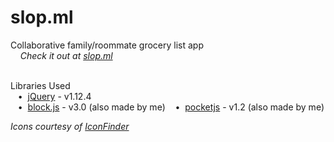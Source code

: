 # slop.ml
Collaborative family/roommate grocery list app  
&nbsp;&nbsp;&nbsp;&nbsp;*Check it out at [slop.ml](http://slop.ml)*  
&nbsp;  

Libraries Used  
&nbsp;&nbsp;&nbsp;•&nbsp;&nbsp;[jQuery](https://jquery.com/) - v1.12.4  
&nbsp;&nbsp;&nbsp;•&nbsp;&nbsp;[block.js](https://github.com/anuvgupta/block.js) - v3.0 (also made by me)
&nbsp;&nbsp;&nbsp;•&nbsp;&nbsp;[pocketjs](https://github.com/anuvgupta/pocketjs) - v1.2 (also made by me)


*Icons courtesy of [IconFinder](http://www.iconfinder.com)*  
